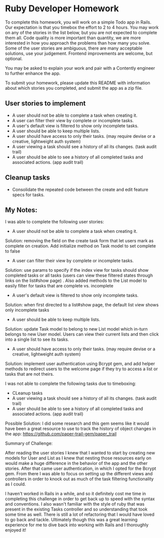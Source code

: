 Ruby Developer Homework
================

To complete this homework, you will work on a simple Todo app in Rails. Our expectation is that you timebox the effort to 2 to 4 hours. You may work on any of the stories in the list below, but you are not expected to complete them all. Code quality is more important than quantity, we are more interested in how you approach the problems than how many you solve. Some of the user stories are ambiguous, there are many acceptable solutions, use your judgement. Frontend improvements are welcome, but optional.

You may be asked to explain your work and pair with a Contently engineer to further enhance the app.

To submit your homework, please update this README with information about which stories you completed, and submit the app as a zip file.

User stories to implement
----------------
 - A user should not be able to complete a task when creating it.
 - A user can filter their view by complete or incomplete tasks.
 - A user's default view is filtered to show only incomplete tasks.
 - A user should be able to keep multiple lists.
 - A user should have access to only their tasks. (may require devise or a creative, lightweight auth system)
 - A user viewing a task should see a history of all its changes. (task audit trail)
 - A user should be able to see a history of all completed tasks and associated actions. (app audit trail)

Cleanup tasks
----------------
- Consolidate the repeated code between the create and edit feature specs for tasks.





My Notes:
----------------

 I was able to complete the following user stories:
 
 - A user should not be able to complete a task when creating it.

Solution: removing the field on the create task form that let users mark as complete on creation. Add initialize method on Task model to set complete to false

 - A user can filter their view by complete or incomplete tasks.

Solution: use params to specify if the index view for tasks should show completed tasks or all tasks (users can view these filtered states through links on the list#show page) . Also added methods to the List model to easily filter for tasks that are complete vs. incomplete

 - A user's default view is filtered to show only incomplete tasks.

Solution: when first directed to a list#show page, the default list view shows only incomplete tasks

 - A user should be able to keep multiple lists.

Solution: update Task model to belong to new List model which in-turn belongs to new User model. Users can view their current lists and then click into a single list to see its tasks.

 - A user should have access to only their tasks. (may require devise or a creative, lightweight auth system)
 
Solution: implement user authentication using Bcrypt gem, and add helper methods to redirect users to the welcome page if they try to access a list or tasks that are not theirs.


I was not able to complete the following tasks due to timeboxing:

 - CLeanup tasks 
 - A user viewing a task should see a history of all its changes. (task audit trail)
 - A user should be able to see a history of all completed tasks and associated actions. (app audit trail)

Possible Solution: I did some research and this gem seems like it would have been a great resource to use to track the history of object changes in the app:
https://github.com/paper-trail-gem/paper_trail


Summary of Challenge:

After reading the user stories I knew that I wanted to start by creating new models for User and List as I knew that nesting those resources early on would make a huge difference in the behavior of the app and the other stories. After that came user authentication, in which I opted for the Bcrypt gem. From there I was able to focus on setting up the different views and controllers in order to knock out as much of the task filtering functionality as I could.

I haven't worked in Rails in a while, and so it definitely cost me time in completing this challenge in order to get back up to speed with the syntax and conventions. I also wasn't familiar with the style of ruby that was present in the existing Tasks controller and so understanding that took some time as well. There is still a lot of refactoring that I would have loved to go back and tackle. Ultimately though this was a great learning experience for me to dive back into working with Rails and I thoroughly enjoyed it!